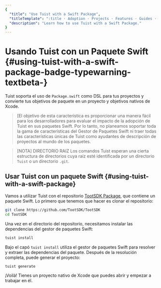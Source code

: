 ```yaml
---
{
  "title": "Use Tuist with a Swift Package",
  "titleTemplate": ":title · Adoption · Projects · Features · Guides · Tuist",
  "description": "Learn how to use Tuist with a Swift Package."
}
---
```

# Usando Tuist con un Paquete Swift <Badge type="warning" text="beta" /> {#using-tuist-with-a-swift-package-badge-typewarning-textbeta-}

Tuist soporta el uso de `Package.swift` como DSL para tus proyectos y convierte
tus objetivos de paquete en un proyecto y objetivos nativos de Xcode.

> [El objetivo de esta característica es proporcionar una manera fácil para los
> desarrolladores para evaluar el impacto de la adopción de Tuist en sus
> paquetes Swift. Por lo tanto, no planeamos soportar toda la gama de
> características del Gestor de Paquetes Swift ni traer todas las
> características únicas de Tuist como
> <LocalizedLink href="/guides/features/projects/code-sharing">ayudantes de
> descripción de proyectos</LocalizedLink> al mundo de los paquetes.

> [NOTA] DIRECTORIO RAIZ Los comandos Tuist esperan una cierta estructura
> <LocalizedLink href="/guides/features/projects/directory-structure#standard-tuist-projects">de
> directorios</LocalizedLink> cuya raíz esté identificada por un directorio
> `Tuist` o un directorio `.git`.

## Usar Tuist con un paquete Swift {#using-tuist-with-a-swift-package}

Vamos a utilizar Tuist con el repositorio [TootSDK
Package](https://github.com/TootSDK/TootSDK), que contiene un paquete Swift. Lo
primero que tenemos que hacer es clonar el repositorio:

```bash
git clone https://github.com/TootSDK/TootSDK
cd TootSDK
```

Una vez en el directorio del repositorio, necesitamos instalar las dependencias
del gestor de paquetes Swift:

```bash
tuist install
```

Bajo el capó `tuist install` utiliza el gestor de paquetes Swift para resolver y
extraer las dependencias del paquete. Después de la resolución completa, puede
generar el proyecto:

```bash
tuist generate
```

¡Voilà! Tienes un proyecto nativo de Xcode que puedes abrir y empezar a trabajar
en él.
